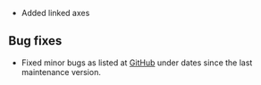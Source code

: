 - Added linked axes
## Bug fixes 
- Fixed minor bugs as listed at [GitHub](http://github.com/highslide-software/highcharts.com/commits/master) under dates since the last maintenance version.